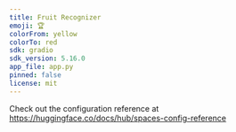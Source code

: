 ```yaml
---
title: Fruit Recognizer
emoji: 🏆
colorFrom: yellow
colorTo: red
sdk: gradio
sdk_version: 5.16.0
app_file: app.py
pinned: false
license: mit
---
```


Check out the configuration reference at https://huggingface.co/docs/hub/spaces-config-reference
